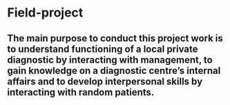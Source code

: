 # Field-project

## The main purpose to conduct this project work is to understand functioning of a local private diagnostic by interacting with management, to gain knowledge on a diagnostic centre’s internal affairs and to develop interpersonal skills by interacting with random patients.
